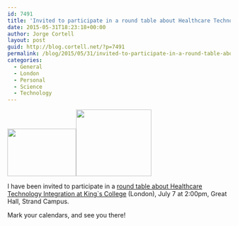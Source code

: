 ```yaml
---
id: 7491
title: 'Invited to participate in a round table about Healthcare Technology at King`s College'
date: 2015-05-31T18:23:18+00:00
author: Jorge Cortell
layout: post
guid: http://blog.cortell.net/?p=7491
permalink: /blog/2015/05/31/invited-to-participate-in-a-round-table-about-healthcare-technology-at-kings-college/
categories:
  - General
  - London
  - Personal
  - Science
  - Technology
---
```

<img class="alignnone" src="http://soft-dev.org/kcl.png" alt="" width="155" height="107" /><img class="alignnone" src="http://kingsconference.com/imgs/uk-trade.gif" alt="" width="170" height="150" />

I have been invited to participate in a <a href="http://kingsconference.com/programme-healthcare.html" target="_blank">round table about Healthcare Technology Integration at King`s College</a> (London), July 7 at 2:00pm, Great Hall, Strand Campus.

Mark your calendars, and see you there!